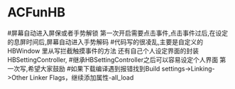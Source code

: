 # ACFunHB
#屏幕自动进入屏保或者手势解锁 第一次开启需要点击事件,点击事件过后,在设定的息屏时间后,屏幕自动进入手势解码 
#代码写的很凌乱,主要是自定义的HBWindow 里从写拦截触摸事件的方法 还有自己个人设定界面的封装HBSettingController,
#继承HBSettingController之后可以容易设定个人界面 第一次写,希望大家鼓励
#如果下载编译遇到报错找到Build settings->Linking->Other Linker Flags，继续添加属性-all_load 
